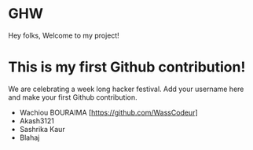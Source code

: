 # GHW

Hey folks,
Welcome to my project!

# This is my first Github contribution!

We are celebrating a week long hacker festival. Add your username here and make your first Github contribution.


- Wachiou BOURAIMA [https://github.com/WassCodeur]
- Akash3121
- Sashrika Kaur
- Blahaj
